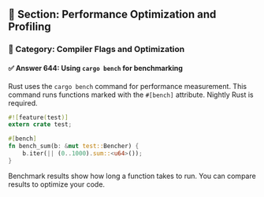 ## 📘 Section: Performance Optimization and Profiling
### 🔹 Category: Compiler Flags and Optimization
#### ✅ Answer 644: Using `cargo bench` for benchmarking

Rust uses the `cargo bench` command for performance measurement. This command runs functions marked with the `#[bench]` attribute. Nightly Rust is required.

```rust
#![feature(test)]
extern crate test;

#[bench]
fn bench_sum(b: &mut test::Bencher) {
    b.iter(|| (0..1000).sum::<u64>());
}
```

Benchmark results show how long a function takes to run. You can compare results to optimize your code.
